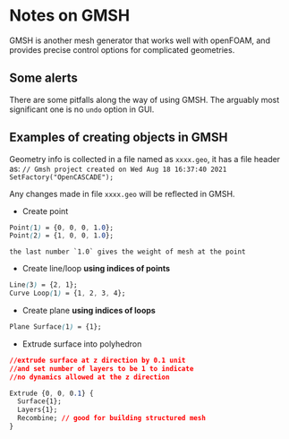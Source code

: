 # Notes on GMSH
GMSH is another mesh generator that works well with openFOAM, and provides precise control options for complicated geometries.

## Some alerts
There are some pitfalls along the way of using GMSH. The arguably most significant one is no `undo` option in GUI.

## Examples of creating objects in GMSH
Geometry info is collected in a file named as `xxxx.geo`, it has a file header as:
    `// Gmsh project created on Wed Aug 18 16:37:40 2021
SetFactory("OpenCASCADE");`

Any changes made in file `xxxx.geo` will be reflected in GMSH.

- Create point

```css
Point(1) = {0, 0, 0, 1.0};
Point(2) = {1, 0, 0, 1.0};
```
    the last number `1.0` gives the weight of mesh at the point

- Create line/loop **using indices of points**
```css
Line(3) = {2, 1};
Curve Loop(1) = {1, 2, 3, 4};
```

- Create plane **using indices of loops**
```css
Plane Surface(1) = {1};
```

- Extrude surface into polyhedron 

```css
//extrude surface at z direction by 0.1 unit
//and set number of layers to be 1 to indicate 
//no dynamics allowed at the z direction

Extrude {0, 0, 0.1} {
  Surface{1}; 
  Layers{1};
  Recombine; // good for building structured mesh
}
```